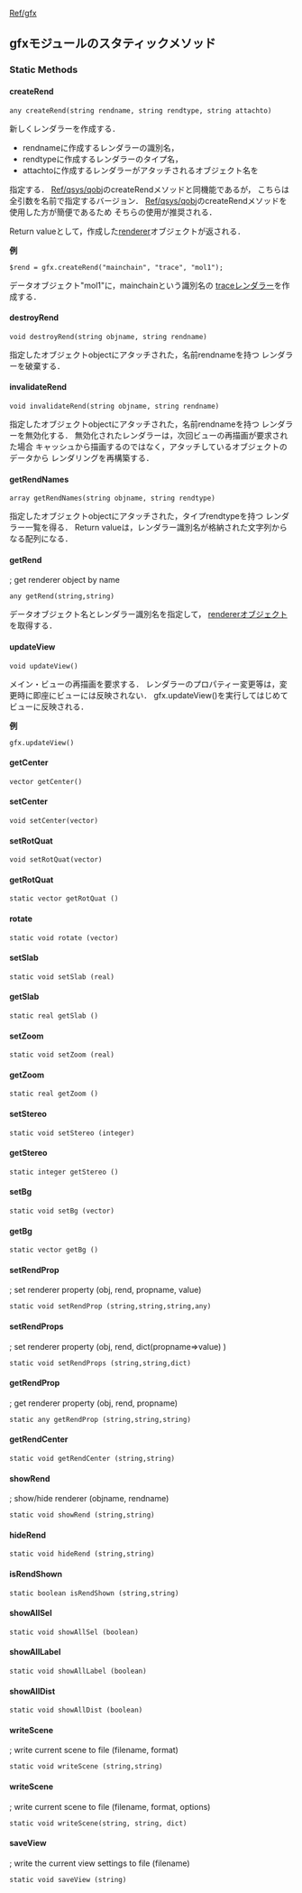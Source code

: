 [Ref/gfx](../../../Ref/gfx)


## gfxモジュールのスタティックメソッド

### Static Methods
#### createRend
```
any createRend(string rendname, string rendtype, string attachto)
```

新しくレンダラーを作成する．

*  rendnameに作成するレンダラーの識別名，
*  rendtypeに作成するレンダラーのタイプ名，
*  attachtoに作成するレンダラーがアタッチされるオブジェクト名を

指定する．
[Ref/qsys/qobj](../../../Ref/qsys/qobj)のcreateRendメソッドと同機能であるが，
こちらは全引数を名前で指定するバージョン．
[Ref/qsys/qobj](../../../Ref/qsys/qobj)のcreateRendメソッドを使用した方が簡便であるため
そちらの使用が推奨される．

Return valueとして，作成した[renderer](../../../Ref/gfx/renderer)オブジェクトが返される．

**例**
```
$rend = gfx.createRend("mainchain", "trace", "mol1");
```
データオブジェクト"mol1"に，mainchainという識別名の
[traceレンダラー](../../../Ref/molstr/TraceRenderer)を作成する．

#### destroyRend 
```
void destroyRend(string objname, string rendname)
```
指定したオブジェクトobjectにアタッチされた，名前rendnameを持つ
レンダラーを破棄する．

#### invalidateRend 
```
void invalidateRend(string objname, string rendname)
```
指定したオブジェクトobjectにアタッチされた，名前rendnameを持つ
レンダラーを無効化する．
無効化されたレンダラーは，次回ビューの再描画が要求された場合
キャッシュから描画するのではなく，アタッチしているオブジェクトのデータから
レンダリングを再構築する．

#### getRendNames 
```
array getRendNames(string objname, string rendtype)
```
指定したオブジェクトobjectにアタッチされた，タイプrendtypeを持つ
レンダラー一覧を得る．
Return valueは，レンダラー識別名が格納された文字列からなる配列になる．

#### getRend 
; get renderer object by name
```
any getRend(string,string)
```

データオブジェクト名とレンダラー識別名を指定して，
[rendererオブジェクト](../../../Ref/gfx/renderer)を取得する．

#### updateView 
```
void updateView()
```

メイン・ビューの再描画を要求する．
レンダラーのプロパティー変更等は，変更時に即座にビューには反映されない．
gfx.updateView()を実行してはじめてビューに反映される．

**例**
```
gfx.updateView()
```


#### getCenter 
```
vector getCenter()
```

#### setCenter 
```
void setCenter(vector)
```

#### setRotQuat 
```
void setRotQuat(vector)
```

#### getRotQuat 
```
static vector getRotQuat ()
```

#### rotate 
```
static void rotate (vector)
```

#### setSlab 
```
static void setSlab (real)
```

#### getSlab 
```
static real getSlab ()
```

#### setZoom 
```
static void setZoom (real)
```

#### getZoom 
```
static real getZoom ()
```

#### setStereo 
```
static void setStereo (integer)
```

#### getStereo 
```
static integer getStereo ()
```

#### setBg 
```
static void setBg (vector)
```

#### getBg 
```
static vector getBg ()
```

#### setRendProp 
; set renderer property (obj, rend, propname, value)
```
static void setRendProp (string,string,string,any)
```

#### setRendProps 
; set renderer property (obj, rend, dict(propname=>value) )
```
static void setRendProps (string,string,dict)
```

#### getRendProp 
; get renderer property (obj, rend, propname)
```
static any getRendProp (string,string,string)
```

#### getRendCenter 
```
static void getRendCenter (string,string)
```

#### showRend 
; show/hide renderer (objname, rendname)
```
static void showRend (string,string)
```

#### hideRend 
```
static void hideRend (string,string)
```

#### isRendShown 
```
static boolean isRendShown (string,string)
```

#### showAllSel 
```
static void showAllSel (boolean)
```

#### showAllLabel 
```
static void showAllLabel (boolean)
```

#### showAllDist 
```
static void showAllDist (boolean)
```

#### writeScene 
; write current scene to file (filename, format)
```
static void writeScene (string,string)
```

#### writeScene
; write current scene to file (filename, format, options)
```
static void writeScene(string, string, dict)
```

#### saveView 
; write the current view settings to file (filename)
```
static void saveView (string)
```